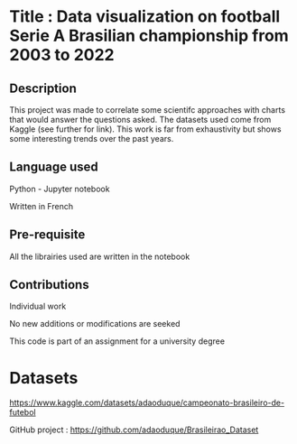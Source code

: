 # Title : Data visualization on football Serie A Brasilian championship from 2003 to 2022

## Description
This project was made to correlate some scientifc approaches with charts that would answer the questions asked. The datasets used come from Kaggle (see further for link). This work is far from exhaustivity but shows some interesting trends over the past years.

 ## Language used
 Python - Jupyter notebook

 Written in French

## Pre-requisite
All the librairies used are written in the notebook

## Contributions
Individual work

No new additions or modifications are seeked

This code is part of an assignment for a university degree

# Datasets
https://www.kaggle.com/datasets/adaoduque/campeonato-brasileiro-de-futebol

GitHub project : https://github.com/adaoduque/Brasileirao_Dataset

